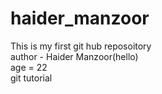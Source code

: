 # haider_manzoor
This is my first git hub reposoitory
<br>
author - Haider Manzoor(hello)
<br>
age = 22
<br>
git tutorial 
